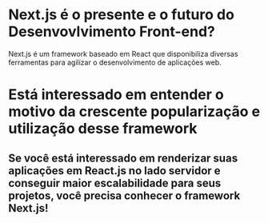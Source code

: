 # Next.js é o presente e o futuro do Desenvovlvimento Front-end?
Next.js é um framework baseado em React que disponibiliza diversas ferramentas para agilizar o desenvolvimento de aplicações web.
# Está interessado em entender o motivo da crescente popularização e utilização desse framework
## Se você está interessado em renderizar suas aplicações em React.js no lado servidor e conseguir maior escalabilidade para seus projetos, você precisa conhecer o framework Next.js!


